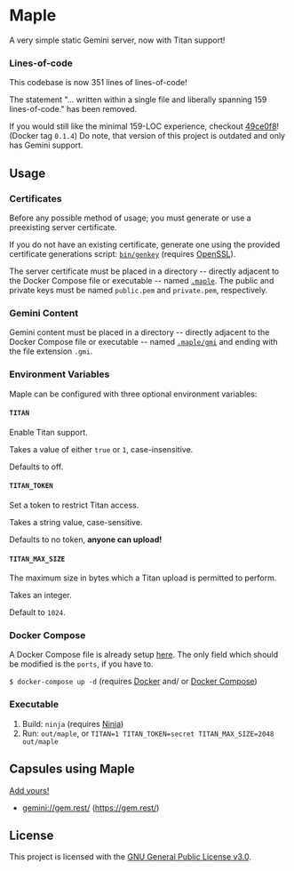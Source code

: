# Maple

A very simple static Gemini server, now with Titan support!

### Lines-of-code
This codebase is now 351 lines of lines-of-code!

The statement "... written within a single file and liberally
spanning 159 lines-of-code." has been removed.

If you would still like the minimal 159-LOC experience, checkout
[49ce0f8](https://github.com/gemrest/maple/tree/49ce0f83b8abd1af4760e56c1673c6997ef8a2c4)!
(Docker tag `0.1.4`) Do note, that version of this project is outdated and only
has Gemini support.

## Usage

### Certificates

Before any possible method of usage; you must generate or use a preexisting
server certificate.

If you do not have an existing certificate, generate one using the provided
certificate generations script: [`bin/genkey`](bin/genkey) (requires
[OpenSSL](https://www.openssl.org/)).

The server certificate must be placed in a directory -- directly adjacent to the
Docker Compose file or executable -- named [`.maple`](.maple). The public and
private keys must be named `public.pem` and `private.pem`, respectively.

### Gemini Content

Gemini content must be placed in a directory -- directly adjacent to the
Docker Compose file or executable -- named [`.maple/gmi`](.maple/gmi) and
ending with the file extension `.gmi`.

### Environment Variables

Maple can be configured with three optional environment variables:

#### `TITAN`

Enable Titan support.

Takes a value of either `true` or `1`, case-insensitive.

Defaults to off.

#### `TITAN_TOKEN`

Set a token to restrict Titan access.

Takes a string value, case-sensitive.

Defaults to no token, **anyone can upload!**

#### `TITAN_MAX_SIZE`

The maximum size in bytes which a Titan upload is permitted to perform.

Takes an integer.

Default to `1024`.

### Docker Compose

A Docker Compose file is already setup [here](./docker-compose.yaml). The only
field which should be modified is the `ports`, if you have to.

`$ docker-compose up -d` (requires [Docker](https://www.docker.com/) and/ or
[Docker Compose](https://docs.docker.com/compose/))

### Executable

1. Build: `ninja` (requires [Ninja](https://ninja-build.org/))
2. Run: `out/maple`, or
   `TITAN=1 TITAN_TOKEN=secret TITAN_MAX_SIZE=2048 out/maple`

## Capsules using Maple

[Add yours!](https://github.com/gemrest/maple/edit/main/README.md)

- <gemini://gem.rest/> (<https://gem.rest/>)

## License

This project is licensed with the [GNU General Public License v3.0](./LICENSE).
